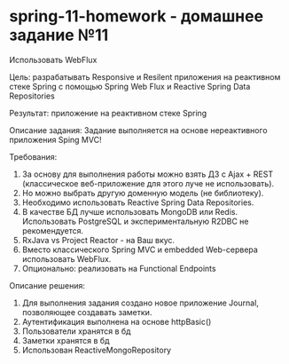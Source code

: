 # spring-11-homework - домашнее задание №11

Использовать WebFlux

Цель: разрабатывать Responsive и Resilent приложения на реактивном стеке Spring c помощью Spring Web Flux и Reactive Spring Data Repositories

Результат: приложение на реактивном стеке Spring

Описание задания: Задание выполняется на основе нереактивного приложения Sping MVC!

Требования:
1. За основу для выполнения работы можно взять ДЗ с Ajax + REST (классическое веб-приложение для этого луче не использовать).
2. Но можно выбрать другую доменную модель (не библиотеку).
3. Необходимо использовать Reactive Spring Data Repositories.
4. В качестве БД лучше использовать MongoDB или Redis. Использовать PostgreSQL и экспериментальную R2DBC не рекомендуется.
5. RxJava vs Project Reactor - на Ваш вкус.
6. Вместо классического Spring MVC и embedded Web-сервера использовать WebFlux.
7. Опционально: реализовать на Functional Endpoints

Описание решения:

1. Для выполнения задания создано новое приложение Journal, позволяющее создавать заметки.
2. Аутентификация выполнена на основе httpBasic()
3. Пользователи хранятся в бд
4. Заметки хранятся в бд
5. Использован ReactiveMongoRepository